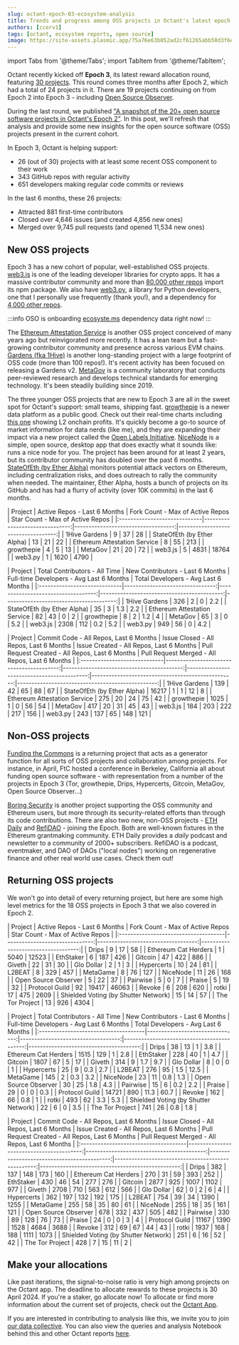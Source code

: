 ```yaml
---
slug: octant-epoch-03-ecosystem-analysis
title: Trends and progress among OSS projects in Octant's latest epoch
authors: [ccerv1]
tags: [octant, ecosystem reports, open source]
image: https://site-assets.plasmic.app/75a76e63b052ad2cf61265abb50d3f6e.png
---
```


import Tabs from '@theme/Tabs';
import TabItem from '@theme/TabItem';

Octant recently kicked off **Epoch 3**, its latest reward allocation round, featuring [30 projects](https://octant.app/projects). This round comes three months after Epoch 2, which had a total of 24 projects in it. There are 19 projects continuing on from Epoch 2 into Epoch 3 - including [Open Source Observer](https://octant.app/project/3/0x87fEEd6162CB7dFe6B62F64366742349bF4D1B05).

During the last round, we published ["A snapshot of the 20+ open source software projects in Octant's Epoch 2"](https://docs.opensource.observer/blog/octant-epoch-02-ecosystem-analysis). In this post, we'll refresh that analysis and provide some new insights for the open source software (OSS) projects present in the current cohort.

In Epoch 3, Octant is helping support:

- 26 (out of 30) projects with at least some recent OSS component to their work
- 343 GitHub repos with regular activity
- 651 developers making regular code commits or reviews

In the last 6 months, these 26 projects:

- Attracted 881 first-time contributors
- Closed over 4,646 issues (and created 4,856 new ones)
- Merged over 9,745 pull requests (and opened 11,534 new ones)

<!-- truncate -->

## New OSS projects

Epoch 3 has a new cohort of popular, well-established OSS projects. [web3.js](https://octant.app/project/3/0x4C6fd545fc18C6538eC304Ae549717CA58f0D6eb) is one of the leading developer libraries for crypto apps. It has a massive contributor community and more than [80,000 other repos](https://packages.ecosyste.ms/registries/npmjs.org/packages/web3) import its npm package. We also have [web3.py](https://octant.app/project/3/0x5597cD8d55D2Db56b10FF4F8fe69C8922BF6C537), a library for Python developers, one that I personally use frequently (thank you!), and a dependency for [4,000 other repos](https://packages.ecosyste.ms/registries/pypi.org/packages/web3).

:::info
OSO is onboarding [ecosyste.ms](https://ecosyste.ms/) dependency data right now!
:::

The [Ethereum Attestation Service](https://octant.app/project/3/0xBCA48834b3653ec795411EB0FCBE4038F8527d62) is another OSS project conceived of many years ago but reinvigorated more recently. It has a lean team but a fast-growing contributor community and presence across various EVM chains. [Gardens (fka 1Hive)](https://octant.app/project/3/0x809C9f8dd8CA93A41c3adca4972Fa234C28F7714) is another long-standing project with a large footprint of OSS code (more than 100 repos!). It's recent activity has been focused on releasing a Gardens v2. [MetaGov](https://octant.app/project/3/0x9be7267002CAD0b8501f7322d50612CB13788Bcf) is a community laboratory that conducts peer-reviewed research and develops technical standards for emerging technology. It's been steadily building since 2019.

The three younger OSS projects that are new to Epoch 3 are all in the sweet spot for Octant's support: small teams, shipping fast. [growthepie](https://octant.app/project/3/0x9438b8B447179740cD97869997a2FCc9b4AA63a2) is a newer data platform as a public good. Check out their real-time charts including [this one](https://www.growthepie.xyz/fundamentals/profit) showing L2 onchain profits. It's quickly become a go-to source of market information for data nerds (like me), and they are expanding their impact via a new project called the [Open Labels Initiative](https://github.com/openlabelsinitiative). [NiceNode](https://octant.app/project/3/0x9cce47E9cF12C6147c9844adBB81fE85880c4df4) is a simple, open source, desktop app that does exactly what it sounds like: runs a nice node for you. The project has been around for at least 2 years, but its contributor community has doubled over the past 6 months. [StateOfEth (by Ether Alpha)](https://octant.app/project/3/0x0194325BF525Be0D4fBB0856894cEd74Da3B8356) monitors potential attack vectors on Ethereum, including centralization risks, and does outreach to rally the community when needed. The maintainer, Ether Alpha, hosts a bunch of projects on its GitHub and has had a flurry of activity (over 10K commits) in the last 6 months.

<Tabs>
  <TabItem value="summary" label="Summary" default>
    <p style={{fontSize: 'small'}}>
    | Project                      |   Active Repos - Last 6 Months |   Fork Count - Max of Active Repos |   Star Count - Max of Active Repos |
    |:-----------------------------|-------------------------------:|-----------------------------------:|-----------------------------------:|
    | 1Hive Gardens                |                              9 |                                 37 |                                 28 |
    | StateOfEth (by Ether Alpha)  |                             13 |                                 21 |                                 22 |
    | Ethereum Attestation Service |                              8 |                                 55 |                                213 |
    | growthepie                   |                              4 |                                  5 |                                 13 |
    | MetaGov                      |                             21 |                                 20 |                                 72 |
    | web3.js                      |                              5 |                               4831 |                              18764 |
    | web3.py                      |                              1 |                               1620 |                               4790 |
    </p>
  </TabItem>
  <TabItem value="contribs" label="Contributors">
    <p style={{fontSize: 'small'}}>
    | Project                      |   Total Contributors - All Time |   New Contributors - Last 6 Months |   Full-time Developers - Avg Last 6 Months |   Total Developers - Avg Last 6 Months |
    |:-----------------------------|--------------------------------:|-----------------------------------:|-------------------------------------------:|---------------------------------------:|
    | 1Hive Gardens                |                             326 |                                  2 |                                        0   |                                    2.2 |
    | StateOfEth (by Ether Alpha)  |                              35 |                                  3 |                                        1.3 |                                    2.2 |
    | Ethereum Attestation Service |                              82 |                                 43 |                                        0   |                                    2   |
    | growthepie                   |                               8 |                                  2 |                                        1.2 |                                    4   |
    | MetaGov                      |                              65 |                                  3 |                                        0   |                                    5.2 |
    | web3.js                      |                            2308 |                                112 |                                        0.2 |                                    5.2 |
    | web3.py                      |                             949 |                                 56 |                                        0   |                                    4.2 |
    </p>
  </TabItem>
  <TabItem value="activity" label="Activity">
    <p style={{fontSize: 'small'}}>
    | Project                      |   Commit Code - All Repos, Last 6 Months |   Issue Closed - All Repos, Last 6 Months |   Issue Created - All Repos, Last 6 Months |   Pull Request Created - All Repos, Last 6 Months |   Pull Request Merged - All Repos, Last 6 Months |
    |:-----------------------------|-----------------------------------------:|------------------------------------------:|-------------------------------------------:|--------------------------------------------------:|-------------------------------------------------:|
    | 1Hive Gardens                |                                      139 |                                        42 |                                         65 |                                                88 |                                               67 |
    | StateOfEth (by Ether Alpha)  |                                    16217 |                                         1 |                                          1 |                                                12 |                                                8 |
    | Ethereum Attestation Service |                                      275 |                                        20 |                                         24 |                                                75 |                                               42 |
    | growthepie                   |                                     1025 |                                         1 |                                          0 |                                                56 |                                               54 |
    | MetaGov                      |                                      417 |                                        20 |                                         31 |                                                45 |                                               43 |
    | web3.js                      |                                      184 |                                       203 |                                        222 |                                               217 |                                              156 |
    | web3.py                      |                                      243 |                                       137 |                                         65 |                                               148 |                                              121 |
    </p>
  </TabItem>
</Tabs>

## Non-OSS projects

[Funding the Commons](https://octant.app/project/3/0x576edCed7475D8F64a5e2D5227c93Ca57d7f5d20/) is a returning project that acts as a generator function for all sorts of OSS projects and collaboration among projects. For instance, in April, FtC hosted a conference in Berkeley, California all about funding open source software - with representation from a number of the projects in Epoch 3 (Tor, growthepie, Drips, Hypercerts, Gitcoin, MetaGov, Open Source Observer...)

[Boring Security](https://octant.app/project/3/0x52C45Bab6d0827F44a973899666D9Cd18Fd90bCF) is another project supporting the OSS community and Ethereum users, but more through its security-related efforts than through its code contributions. There are also two new, non-OSS projects - [ETH Daily](https://octant.app/project/3/0xEB40A065854bd90126A4E697aeA0976BA51b2eE7) and [RefiDAO](https://octant.app/project/3/0x7340F1a1e4e38F43d2FCC85cdb2b764de36B40c0) - joining the Epoch. Both are well-known fixtures in the Ethereum grantmaking community. ETH Daily provides a _daily_ podcast and newsletter to a community of 2000+ subscribers. RefiDAO is a podcast, eventmaker, and DAO of DAOs ("local nodes") working on regenerative finance and other real world use cases. Check them out!

## Returning OSS projects

We won't go into detail of every returning project, but here are some high level metrics for the 18 OSS projects in Epoch 3 that we also covered in Epoch 2.

<Tabs>
  <TabItem value="summary" label="Summary" default>
    <p style={{fontSize: 'small'}}>
    | Project                              |   Active Repos - Last 6 Months |   Fork Count - Max of Active Repos |   Star Count - Max of Active Repos |
    |:-------------------------------------|-------------------------------:|-----------------------------------:|-----------------------------------:|
    | Drips                                |                              9 |                                 17 |                                 58 |
    | Ethereum Cat Herders                 |                              1 |                               5040 |                              12523 |
    | EthStaker                            |                              6 |                                187 |                                426 |
    | Gitcoin                              |                             47 |                                422 |                                886 |
    | Giveth                               |                             22 |                                 31 |                                 30 |
    | Glo Dollar                           |                              2 |                                  1 |                                  3 |
    | Hypercerts                           |                             10 |                                 24 |                                 81 |
    | L2BEAT                               |                              8 |                                329 |                                457 |
    | MetaGame                             |                              8 |                                 76 |                                127 |
    | NiceNode                             |                             11 |                                 26 |                                168 |
    | Open Source Observer                 |                              5 |                                 22 |                                 37 |
    | Pairwise                             |                              5 |                                  0 |                                  7 |
    | Praise                               |                              5 |                                 19 |                                 32 |
    | Protocol Guild                       |                             92 |                              19417 |                              46063 |
    | Revoke                               |                              6 |                                208 |                                620 |
    | rotki                                |                             17 |                                475 |                               2609 |
    | Shielded Voting (by Shutter Network) |                             15 |                                 14 |                                 57 |
    | The Tor Project                      |                             13 |                                926 |                               4304 |
    </p>
  </TabItem>
  <TabItem value="contribs" label="Contributors">
    <p style={{fontSize: 'small'}}>
    | Project                              |   Total Contributors - All Time |   New Contributors - Last 6 Months |   Full-time Developers - Avg Last 6 Months |   Total Developers - Avg Last 6 Months |
    |:-------------------------------------|--------------------------------:|-----------------------------------:|-------------------------------------------:|---------------------------------------:|
    | Drips                                |                              38 |                                 13 |                                        1   |                                    3.8 |
    | Ethereum Cat Herders                 |                            1515 |                                129 |                                        1   |                                    2.8 |
    | EthStaker                            |                             228 |                                 40 |                                        1   |                                    4.7 |
    | Gitcoin                              |                            1807 |                                 67 |                                        5   |                                   17   |
    | Giveth                               |                             314 |                                  9 |                                        1.7 |                                    9.7 |
    | Glo Dollar                           |                               8 |                                  0 |                                        0   |                                    1   |
    | Hypercerts                           |                              25 |                                  9 |                                        0.3 |                                    2.7 |
    | L2BEAT                               |                             276 |                                 95 |                                        1.5 |                                   12.5 |
    | MetaGame                             |                             145 |                                  2 |                                        0.3 |                                    3.2 |
    | NiceNode                             |                              23 |                                 11 |                                        0.8 |                                    1.3 |
    | Open Source Observer                 |                              30 |                                 25 |                                        1.8 |                                    4.3 |
    | Pairwise                             |                              15 |                                  6 |                                        0.2 |                                    2.2 |
    | Praise                               |                              29 |                                  0 |                                        0   |                                    0.3 |
    | Protocol Guild                       |                           14721 |                                890 |                                       11.3 |                                   60.7 |
    | Revoke                               |                             162 |                                 66 |                                        0.8 |                                    1   |
    | rotki                                |                             493 |                                 62 |                                        3.3 |                                    5.3 |
    | Shielded Voting (by Shutter Network) |                              22 |                                  6 |                                        0   |                                    3.5 |
    | The Tor Project                      |                             741 |                                 26 |                                        0.8 |                                    1.8 |
    </p>
  </TabItem>
  <TabItem value="activity" label="Activity">
    <p style={{fontSize: 'small'}}>
    | Project                              |   Commit Code - All Repos, Last 6 Months |   Issue Closed - All Repos, Last 6 Months |   Issue Created - All Repos, Last 6 Months |   Pull Request Created - All Repos, Last 6 Months |   Pull Request Merged - All Repos, Last 6 Months |
    |:-------------------------------------|-----------------------------------------:|------------------------------------------:|-------------------------------------------:|--------------------------------------------------:|-------------------------------------------------:|
    | Drips                                |                                      382 |                                       137 |                                        148 |                                               173 |                                              160 |
    | Ethereum Cat Herders                 |                                      270 |                                        31 |                                         59 |                                               393 |                                              252 |
    | EthStaker                            |                                      430 |                                        46 |                                         54 |                                               277 |                                              276 |
    | Gitcoin                              |                                     2877 |                                       925 |                                       1007 |                                              1102 |                                              977 |
    | Giveth                               |                                     2708 |                                       710 |                                        563 |                                               612 |                                              566 |
    | Glo Dollar                           |                                       62 |                                         0 |                                          2 |                                                 6 |                                                4 |
    | Hypercerts                           |                                      362 |                                       197 |                                        132 |                                               192 |                                              175 |
    | L2BEAT                               |                                      754 |                                        39 |                                         34 |                                              1390 |                                             1255 |
    | MetaGame                             |                                      255 |                                        58 |                                         35 |                                                80 |                                               61 |
    | NiceNode                             |                                      255 |                                        18 |                                         35 |                                               161 |                                              121 |
    | Open Source Observer                 |                                      678 |                                       332 |                                        437 |                                               505 |                                              482 |
    | Pairwise                             |                                      330 |                                        89 |                                        128 |                                                76 |                                               73 |
    | Praise                               |                                       24 |                                         0 |                                          0 |                                                 3 |                                                4 |
    | Protocol Guild                       |                                    11167 |                                      1390 |                                       1528 |                                              4684 |                                             3688 |
    | Revoke                               |                                      312 |                                        69 |                                         67 |                                                44 |                                               43 |
    | rotki                                |                                     1937 |                                       168 |                                        188 |                                              1111 |                                             1073 |
    | Shielded Voting (by Shutter Network) |                                      251 |                                         6 |                                         16 |                                                52 |                                               42 |
    | The Tor Project                      |                                      428 |                                         7 |                                         15 |                                                11 |                                                2 |
    </p>
  </TabItem>
</Tabs>

## Make your allocations

Like past iterations, the signal-to-noise ratio is very high among projects on the Octant app. The deadline to allocate rewards to these projects is 30 April 2024. If you're a staker, go allocate now! To allocate or find more information about the current set of projects, check out the [Octant App](https://octant.app/projects).

If you are interested in contributing to analysis like this, we invite you to join [our data collective](https://opensource.observer/data-collective). You can also view the queries and analysis Notebook behind this and other Octant reports [here](https://github.com/opensource-observer/insights/tree/main/analysis/octant).
